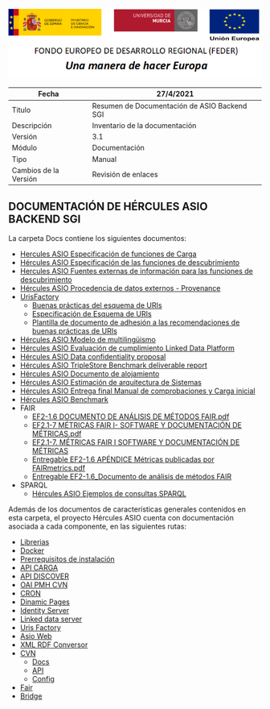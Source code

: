 ![](..//Docs/media/CabeceraDocumentosMD.png)

| Fecha         | 27/4/2021                                                   |
| ------------- | ------------------------------------------------------------ |
|Titulo|Resumen de Documentación de ASIO Backend SGI| 
|Descripción|Inventario de la documentación|
|Versión|3.1|
|Módulo|Documentación|
|Tipo|Manual|
|Cambios de la Versión|Revisión de enlaces|

## DOCUMENTACIÓN DE HÉRCULES ASIO BACKEND SGI

La carpeta Docs contiene los siguientes documentos:

 - [Hercules ASIO Especificación de funciones de Carga](Hercules-ASIO-Especificacion-de-funciones-de-Carga.md)
 - [Hércules ASIO Especificación de las funciones de descubrimiento](Hercules-ASIO-Especificacion-de-las-funciones-de-descubrimiento.md)
 - [Hercules ASIO Fuentes externas de información para las funciones de descubrimiento](Hercules-ASIO-Fuentes-externas-de-informacion-para-las-funciones-de-descubrimiento.md)
 - [Hércules ASIO Procedencia de datos externos - Provenance](Hercules-ASIO-Procedencia-de-datos-externos-Provenance.md)
 - [UrisFactory](UrisFactory/)
   - [Buenas prácticas del esquema de URIs](UrisFactory/Buenas-practicas-URIs.md)
   - [Especificación de Esquema de URIs](UrisFactory/Especificacion-Esquema-de-URIs.md)
   - [Plantilla de documento de adhesión a las recomendaciones de buenas prácticas de URIs](UrisFactory/Plantilla-de-documento-de-adhesion-a-las-recomendaciones-de-buenas-practicas-de-URIs.md)
 - [Hércules ASIO Modelo de multilingüismo](Hercules-ASIO-Modelo-de-multilinguismo.md)
 - [Hércules ASIO Evaluación de cumplimiento Linked Data Platform](Hercules-ASIO-Evaluacion-de-cumplimiento-Linked-Data-Platform.md)
 - [Hércules ASIO Data confidentiality proposal](Hercules-ASIO-Data-confidentiality-proposal.md)
 - [Hércules ASIO TripleStore Benchmark deliverable report](Hercules-TripleStore-Benchmark-deliverable-report.md)
 - [Hércules ASIO Documento de alojamiento](Hercules-ASIO-Documento-de-Alojamiento.md)
 - [Hércules ASIO Estimación de arquitectura de Sistemas](Hercules-ASIO-Estimacion-de-arquitectura-de-Sistemas.md)
 - [Hércules ASIO Entrega final Manual de comprobaciones y Carga inicial](Hercules-ASIO-Entrega-Final-Manual-de-comprobaciones-y-Carga-inicial.md)
 - [Hércules ASIO Benchmark](Benchmark/)
 - FAIR
    - [EF2-1.6 DOCUMENTO DE ANÁLISIS DE MÉTODOS FAIR.pdf](FAIR/EF2-1.6%20DOCUMENTO%20DE%20AN%C3%81LISIS%20DE%20M%C3%89TODOS%20FAIR.pdf)
    - [EF2.1-7 MÉTRICAS FAIR I- SOFTWARE Y DOCUMENTACIÓN DE MÉTRICAS.pdf](FAIR/EF2.1-7.%20M%C3%89TRICAS%20FAIR%20I-%20SOFTWARE%20Y%20DOCUMENTACI%C3%93N%20DE%20M%C3%89TRICAS.pdf)
   - [EF2.1-7. MÉTRICAS FAIR I SOFTWARE Y DOCUMENTACIÓN DE MÉTRICAS](FAIR/EF2.1-7.-METRICAS-FAIR-I-SOFTWARE-Y-DOCUMENTACION-DE-METRICAS.md)
   - [Entregable EF2-1.6 APÉNDICE Métricas publicadas por FAIRmetrics.pdf](FAIR/Entregable%20EF2-1.6%20AP%C3%89NDICE%20M%C3%A9tricas%20publicadas%20por%20FAIRmetrics.pdf)
   - [Entregable EF2-1.6_Documento de análisis de métodos FAIR](FAIR/Entregable-EF2-1.6_-documento-de-analisis-de-metodos-FAIR.md)
 - SPARQL
   - [Hércules ASIO Ejemplos de consultas SPARQL](SPARQL/Hercules-ASIO-Ejemplos-de-consultas-SPARQL.md)

Además de los documentos de características generales contenidos en esta carpeta, el proyecto Hércules ASIO cuenta con documentación asociada a cada componente, en las siguientes rutas: 

 - [Librerias](https://github.com/HerculesCRUE/GnossDeustoBackend/tree/master/Builds/libraries)
 - [Docker](https://github.com/HerculesCRUE/GnossDeustoBackend/tree/master/Builds/docker-images)
 - [Prerrequisitos de instalación](https://github.com/HerculesCRUE/GnossDeustoBackend/tree/master/Builds/Build)
 - [API CARGA](https://github.com/HerculesCRUE/GnossDeustoBackend/tree/master/src/Hercules.Asio.Api.Carga)
 - [API DISCOVER](https://github.com/HerculesCRUE/GnossDeustoBackend/tree/master/src/Hercules.Asio.Api.Discover)
 - [OAI PMH CVN](https://github.com/HerculesCRUE/GnossDeustoBackend/tree/master/src/Hercules.Asio.CVN2OAI_PMH)
 - [CRON](https://github.com/HerculesCRUE/GnossDeustoBackend/tree/master/src/Hercules.Asio.Cron)
 - [Dinamic Pages](https://github.com/HerculesCRUE/GnossDeustoBackend/tree/master/src/Hercules.Asio.DinamicPages)
 - [Identity Server](https://github.com/HerculesCRUE/GnossDeustoBackend/tree/master/src/Hercules.Asio.IdentityServer)
 - [Linked data server](https://github.com/HerculesCRUE/GnossDeustoBackend/tree/master/src/Hercules.Asio.LinkedDataServer)
 - [Uris Factory](https://github.com/HerculesCRUE/GnossDeustoBackend/tree/master/src/Hercules.Asio.UrisFactory)
 - [Asio Web](https://github.com/HerculesCRUE/GnossDeustoBackend/tree/master/src/Hercules.Asio.Web)
 - [XML RDF Conversor](https://github.com/HerculesCRUE/GnossDeustoBackend/tree/master/src/Hercules.Asio.XML_RDF_Conversor)
 - [CVN](https://github.com/HerculesCRUE/GnossDeustoBackend/tree/master/src/cvn)
	 - [Docs](https://github.com/HerculesCRUE/GnossDeustoBackend/tree/master/src/cvn/docs)
	 - [API](https://github.com/HerculesCRUE/GnossDeustoBackend/tree/master/src/cvn/docs/api)
	 - [Config](https://github.com/HerculesCRUE/GnossDeustoBackend/tree/master/src/cvn/docs/config)
 - [Fair](https://github.com/HerculesCRUE/GnossDeustoBackend/tree/master/src/fair)
 - [Bridge](https://github.com/HerculesCRUE/GnossDeustoBackend/tree/master/src/fair/bridge)
